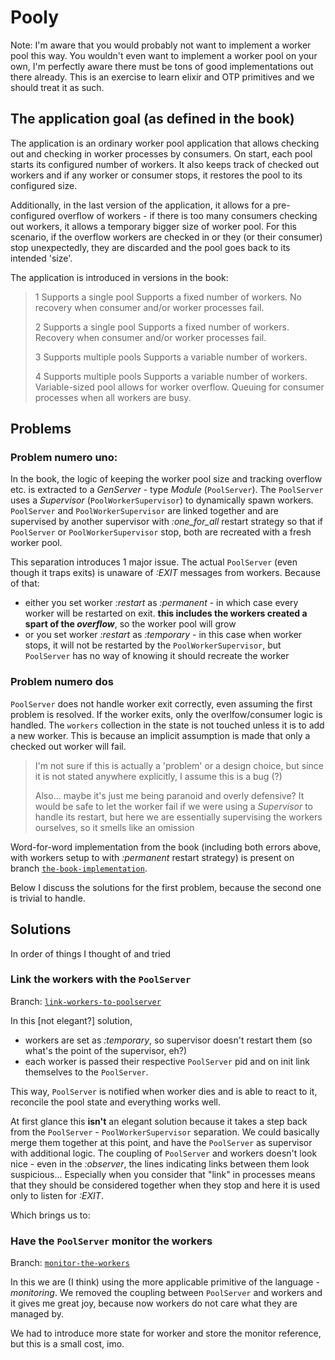 # Pooly

Note: I'm aware that you would probably not want to implement a worker pool this way.
You wouldn't even want to implement a worker pool on your own, I'm perfectly aware there must be tons of good implementations out there already.
This is an exercise to learn elixir and OTP primitives and we should treat it as such.

## The application goal (as defined in the book)

The application is an ordinary worker pool application that allows checking out and checking in worker processes by consumers.
On start, each pool starts its configured number of workers.
It also keeps track of checked out workers and if any worker or consumer stops, it restores the pool to its configured size.

Additionally, in the last version of the application, it allows for a pre-configured overflow of workers - if there is too many consumers checking out workers, it allows a temporary bigger size of worker pool.
For this scenario, if the overflow workers are checked in or they (or their consumer) stop unexpectedly, they are discarded and the pool goes back to its intended 'size'.

The application is introduced in versions in the book:
> 1	Supports a single pool Supports a fixed number of workers. No recovery when consumer and/or worker processes fail.
>
> 2	Supports a single pool Supports a fixed number of workers. Recovery when consumer and/or worker processes fail.
>
> 3	Supports multiple pools Supports a variable number of workers.
>
> 4	Supports multiple pools Supports a variable number of workers. Variable-sized pool allows for worker overflow. Queuing for consumer processes when all workers are busy.


## Problems

### Problem numero uno:

In the book, the logic of keeping the worker pool size and tracking overflow etc. is extracted to a _GenServer_ - type _Module_ (`PoolServer`).
The `PoolServer` uses a _Supervisor_ (`PoolWorkerSupervisor`) to dynamically spawn workers.
`PoolServer` and `PoolWorkerSupervisor` are linked together and are supervised by another supervisor with _:one_for_all_ restart strategy so that if `PoolServer` or `PoolWorkerSupervisor` stop, both are recreated with a fresh worker pool.

This separation introduces 1 major issue.
The actual `PoolServer` (even though it traps exits) is unaware of _:EXIT_ messages from workers.
Because of that:
- either you set worker _:restart_ as _:permanent_ - in which case every worker will be restarted on exit. **this includes the workers created a spart of the _overflow_**, so the worker pool will grow
- or you set worker _:restart_ as _:temporary_ - in this case when worker stops, it will not be restarted by the `PoolWorkerSupervisor`, but `PoolServer` has no way of knowing it should recreate the worker

### Problem numero dos

`PoolServer` does not handle worker exit correctly, even assuming the first problem is resolved.
If the worker exits, only the overlfow/consumer logic is handled.
The `workers` collection in the state is not touched unless it is to add a new worker.
This is because an implicit assumption is made that only a checked out worker will fail.

> I'm not sure if this is actually a 'problem' or a design choice, but since it is not stated anywhere explicitly, I assume this is a bug (?)
>
> Also... maybe it's just me being paranoid and overly defensive?
> It would be safe to let the worker fail if we were using a _Supervisor_ to handle its restart, but here we are essentially supervising the workers ourselves, so it smells like an omission

Word-for-word implementation from the book  (including both errors above, with workers setup to with _:permanent_ restart strategy) is present on branch [`the-book-implementation`](https://github.com/tarnas14/the-little-elixir-and-otp-guidebook/tree/the-book-implementation).

Below I discuss the solutions for the first problem, because the second one is trivial to handle.

## Solutions

In order of things I thought of and tried

### Link the workers with the `PoolServer`

Branch: [`link-workers-to-poolserver`](https://github.com/tarnas14/the-little-elixir-and-otp-guidebook/tree/link-workers-to-poolserver)

In this [not elegant?] solution,
- workers are set as _:temporary_, so supervisor doesn't restart them (so what's the point of the supervisor, eh?)
- each worker is passed their respective `PoolServer` pid and on init link themselves to the `PoolServer`.

This way, `PoolServer` is notified when worker dies and is able to react to it, reconcile the pool state and everything works well.

At first glance this **isn't** an elegant solution because it takes a step back from the `PoolServer` - `PoolWorkerSupervisor` separation.
We could basically merge them together at this point, and have the `PoolServer` as supervisor with additional logic.
The coupling of `PoolServer` and workers doesn't look nice - even in the _:observer_, the lines indicating links between them look suspicious...
Especially when you consider that "link" in processes means that they should be considered together when they stop and here it is used only to listen for _:EXIT_.

Which brings us to:

### Have the `PoolServer` monitor the workers

Branch: [`monitor-the-workers`](https://github.com/tarnas14/the-little-elixir-and-otp-guidebook/tree/monitor-the-workers)

In this we are (I think) using the more applicable primitive of the language - _monitoring_.
We removed the coupling between `PoolServer` and workers and it gives me great joy, because now workers do not care what they are managed by.

We had to introduce more state for worker and store the monitor reference, but this is a small cost, imo.
